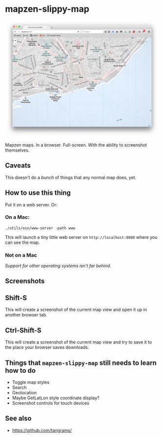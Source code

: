 # mapzen-slippy-map

![Lisbon](images/mapzen-slippy-map-lisbon.png)

Mapzen maps. In a browser. Full-screen. With the ability to screenshot themselves.

## Caveats

This doesn't do a _bunch_ of things that any normal map does, yet.

## How to use this thing

Put it on a web server. Or:

### On a Mac:

```
./utils/osx/www-server -path www
```

This will launch a tiny little web server on `http://localhost:8080` where you can see the map.

### Not on a Mac

_Support for other operating systems isn't far behind._

## Screenshots

## Shift-S

This will create a screenshot of the current map view and open it up in another browser tab.

## Ctrl-Shift-S

This will create a screenshot of the current map view and try to save it to the place your browser saves downloads.

## Things that `mapzen-slippy-map` still needs to learn how to do

* Toggle map styles
* Search
* Geolocation
* Maybe GetLatLon style coordinate display? 
* Screenshot controls for touch devices

## See also

* https://github.com/tangrams/


